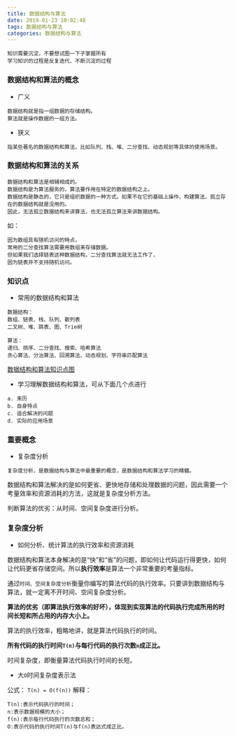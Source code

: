```yaml
---
title: 数据结构与算法
date: 2019-01-23 10:02:48
tags: 数据结构与算法
categories: 数据结构与算法
---
```


```
知识需要沉淀，不要想试图一下子掌握所有
学习知识的过程是反复迭代、不断沉淀的过程
```

### 数据结构和算法的概念

* 广义

```
数据结构就是指一组数据的存储结构。
算法就是操作数据的一组方法。
```

* 狭义

```
指某些著名的数据结构和算法，比如队列、栈、堆、二分查找、动态规划等具体的使用场景。
```

### 数据结构和算法的关系

```
数据结构和算法是相辅相成的。
数据结构是为算法服务的，算法要作用在特定的数据结构之上。
数据结构是静态的，它只是组织数据的一种方式。如果不在它的基础上操作、构建算法，孤立存在的数据结构就是没用的。
因此，无法孤立数据结构来讲算法，也无法孤立算法来讲数据结构。
```

如：

```
因为数组具有随机访问的特点，
常用的二分查找算法需要用数组来存储数据。
但如果我们选择链表这种数据结构，二分查找算法就无法工作了，
因为链表并不支持随机访问。
```

### 知识点

* 常用的数据结构和算法

```
数据结构：
数组、链表、栈、队列、散列表
二叉树、堆、跳表、图、Trie树

算法：
递归、排序、二分查找、搜索、哈希算法
贪心算法、分治算法、回溯算法、动态规划、字符串匹配算法
```

[数据结构和算法知识点图](https://88benxiaoyang.github.io/2019/01/23/数据结构与算法图表（一）/)

* 学习理解数据结构和算法，可从下面几个点进行

```
a. 来历
b. 自身特点
c. 适合解决的问题
d. 实际的应用场景
```

### 重要概念

* 复杂度分析

```
复杂度分析，是数据结构与算法中最重要的概念，是数据结构和算法学习的精髓。
```

数据结构和算法解决的是如何更省、更快地存储和处理数据的问题，因此需要一个考量效率和资源消耗的方法，这就是复杂度分析方法。

判断算法的优劣：从时间、空间复杂度进行分析。

### 复杂度分析

* 如何分析、统计算法的执行效率和资源消耗

数据结构和算法本身解决的是“快”和“省”的问题，即如何让代码运行得更快，如何让代码更省存储空间。所以**执行效率**是算法一个非常重要的考量指标。

通过`时间、空间复杂度分析`衡量你编写的算法代码的执行效率。只要讲到数据结构与算法，就一定离不开时间、空间复杂度分析。

**算法的优劣（即算法执行效率的好坏），体现到实现算法的代码执行完成所用的时间长短和所占用的内存大小上。**

算法的执行效率，粗略地讲，就是算法代码执行的时间。

**所有代码的执行时间`T(n)`与每行代码的执行次数`n`成正比。**

时间复杂度，即衡量算法代码执行时间的长短。

* 大`O`时间复杂度表示法

公式： `T(n) = O(f(n))`
解释： 

```
T(n):表示代码执行的时间；
n:表示数据规模的大小；
f(n):表示每行代码执行的次数总和；
O:表示代码的执行时间T(n)与f(n)表达式成正比。
```
